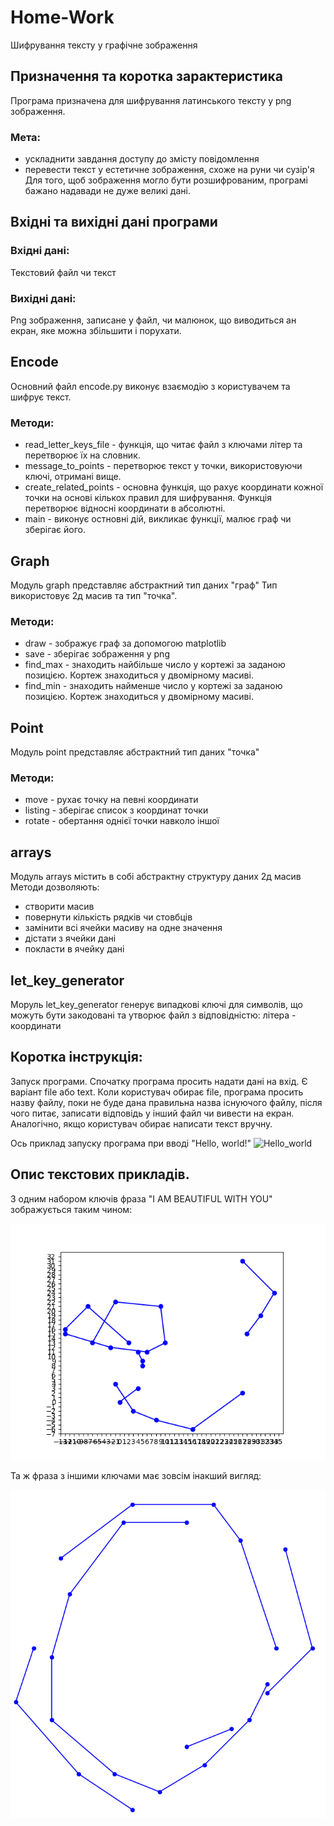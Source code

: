 # Home-Work
Шифрування тексту у графічне зображення

## Призначення та коротка зарактеристика
Програма призначена для шифрування латинського тексту у png зображення.
### Мета:
* ускладнити завдання доступу до змісту повідомлення
* перевести текст у естетичне зображення, схоже на руни чи сузір'я
Для того, щоб зображення могло бути розшифрованим, програмі бажано надавади не дуже великі дані.

## Вхідні та вихідні дані програми
### Вхідні дані:
Текстовий файл чи текст
### Вихідні дані:
Png зображення, записане у файл, чи малюнок, що виводиться ан екран, яке можна збільшити і порухати.

## Encode
Основний файл encode.py виконує взаємодію з користувачем та шифрує текст.
### Методи:
* read_letter_keys_file - функція, що читає файл з ключами літер та перетворює їх на словник.
* message_to_points - перетворює текст у точки, використовуючи ключі, отримані вище.
* create_related_points - основна функція, що рахує координати кожної точки на основі кількох правил для шифрування. Функція перетворює відносні координати в абсолютні.
* main - виконує остновні дій, викликає функції, малює граф чи зберігає його.

## Graph
Модуль graph представляє абстрактний тип даних "граф"
Тип використовує 2д масив та тип "точка".
### Методи:
* draw - зображує граф за допомогою matplotlib
* save - зберігає зображення у png
* find_max - знаходить найбільше число у кортежі за заданою позицією. Кортеж знаходиться у двомірному масиві.
* find_min - знаходить найменше число у кортежі за заданою позицією. Кортеж знаходиться у двомірному масиві.

## Point
Модуль point представляє абстрактний тип даних "точка"
### Методи:
* move - рухає точку на певні координати
* listing - зберігає список з координат точки
* rotate - обертання однієї точки навколо іншої

## arrays
Модуль arrays містить в собі абстрактну структуру даних 2д масив
Методи дозволяють:
* створити масив
* повернути кількість рядків чи стовбців
* замінити всі ячейки масиву на одне значення
* дістати з ячейки дані
* покласти в ячейку дані

## let_key_generator
Моруль let_key_generator генерує випадкові ключі для символів, що можуть бути закодовані та утворює файл з відповідністю: літера - координати

## Коротка інструкція:
Запуск програми.
Спочатку програма просить надати дані на вхід. Є варіант file або text.
Коли користувач обирає file, програма просить назву файлу, поки не буде дана правильна назва існуючого файлу, після чого питає, записати відповідь у інший файл чи вивести на екран.
Аналогічно, якщо користувач обирає написати текст вручну.

Ось приклад запуску програма при вводі "Hello, world!"
![Hello_world](https://github.com/Ikonsty/Home-Work/blob/master/examples/hello.png?raw=true)

## Опис текстових прикладів.
З одним набором ключів фраза "I AM BEAUTIFUL WITH YOU" зображується таким чином:

![test_graph_1](https://github.com/Ikonsty/Home-Work/blob/master/examples/test_graph.png?raw=true)

Та ж фраза з іншими ключами має зовсім інакший вигляд:

![test_graph_2](https://github.com/ikonsty/Home-Work/blob/master/examples/test_graph_2.png?raw=true)
